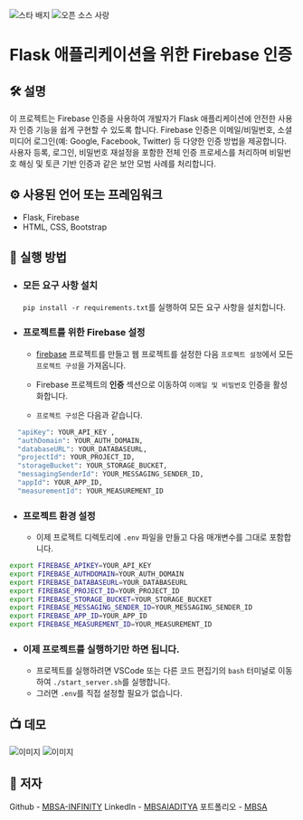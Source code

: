 <!--이 부분을 삭제하지 마십시오-->
![스타 배지](https://img.shields.io/static/v1?label=%F0%9F%8C%9F&message=If%20Useful&style=style=flat&color=BC4E99)
![오픈 소스 사랑](https://badges.frapsoft.com/os/v1/open-source.svg?v=103)

# Flask 애플리케이션을 위한 Firebase 인증

## 🛠️ 설명
이 프로젝트는 Firebase 인증을 사용하여 개발자가 Flask 애플리케이션에 안전한 사용자 인증 기능을 쉽게 구현할 수 있도록 합니다. Firebase 인증은 이메일/비밀번호, 소셜 미디어 로그인(예: Google, Facebook, Twitter) 등 다양한 인증 방법을 제공합니다. 사용자 등록, 로그인, 비밀번호 재설정을 포함한 전체 인증 프로세스를 처리하며 비밀번호 해싱 및 토큰 기반 인증과 같은 보안 모범 사례를 처리합니다.

## ⚙️ 사용된 언어 또는 프레임워크
 - Flask, Firebase
 - HTML, CSS, Bootstrap


## 🌟 실행 방법
 - ### 모든 요구 사항 설치
    `pip install -r requirements.txt`를 실행하여 모든 요구 사항을 설치합니다.
 - ### 프로젝트를 위한 Firebase 설정

   - [firebase](https://firebase.google.com/) 프로젝트를 만들고 웹 프로젝트를 설정한 다음 `프로젝트 설정`에서 모든 `프로젝트 구성`을 가져옵니다.

   - Firebase 프로젝트의 **인증** 섹션으로 이동하여 `이메일 및 비밀번호`
 인증을 활성화합니다.

   - `프로젝트 구성`은 다음과 같습니다.
```bash
  "apiKey": YOUR_API_KEY ,
  "authDomain": YOUR_AUTH_DOMAIN,
  "databaseURL": YOUR_DATABASEURL,
  "projectId": YOUR_PROJECT_ID,
  "storageBucket": YOUR_STORAGE_BUCKET,
  "messagingSenderId": YOUR_MESSAGING_SENDER_ID,
  "appId": YOUR_APP_ID,
  "measurementId": YOUR_MEASUREMENT_ID
```
- ### 프로젝트 환경 설정
   - 이제 프로젝트 디렉토리에 `.env` 파일을 만들고 다음 매개변수를 그대로 포함합니다.
```bash
export FIREBASE_APIKEY=YOUR_API_KEY
export FIREBASE_AUTHDOMAIN=YOUR_AUTH_DOMAIN
export FIREBASE_DATABASEURL=YOUR_DATABASEURL
export FIREBASE_PROJECT_ID=YOUR_PROJECT_ID
export FIREBASE_STORAGE_BUCKET=YOUR_STORAGE_BUCKET
export FIREBASE_MESSAGING_SENDER_ID=YOUR_MESSAGING_SENDER_ID
export FIREBASE_APP_ID=YOUR_APP_ID
export FIREBASE_MEASUREMENT_ID=YOUR_MEASUREMENT_ID
```

- ### 이제 프로젝트를 실행하기만 하면 됩니다.
  - 프로젝트를 실행하려면 VSCode 또는 다른 코드 편집기의 `bash` 터미널로 이동하여 `./start_server.sh`를 실행합니다.
  - 그러면 `.env`를 직접 설정할 필요가 없습니다.


## 📺 데모
![이미지](https://github.com/MBSA-INFINITY/MBSA-Forms/assets/85332648/2200ef81-57de-4619-ba33-4bed2cf31780)
![이미지](https://github.com/MBSA-INFINITY/MBSA-Forms/assets/85332648/ad83c91d-e140-4f4b-9b30-81b4903f1011)

## 🤖 저자

Github - [MBSA-INFINITY](https://github.com/MBSA-INFINITY)
LinkedIn - [MBSAIADITYA](https://www.linkedin.com/in/mbsaiaditya/)
포트폴리오 - [MBSA](https://mbsaiaditya.in/)

